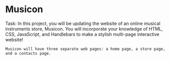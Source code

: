 # Musicon

Task: 
    In this project, you will be updating the website of an online musical instruments store, Musicon. You will incorporate your knowledge of HTML, CSS, JavaScript, and Handlebars to make a stylish multi-page interactive website!

    Musicon will have three separate web pages: a home page, a store page, and a contacts page. 
